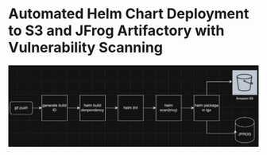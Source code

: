 
# Automated Helm Chart Deployment to S3 and JFrog Artifactory with Vulnerability Scanning

![helm-workflow](helm-workflow.png)